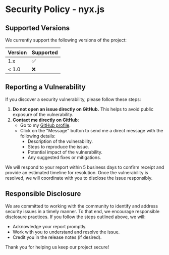 # Security Policy - nyx.js

## Supported Versions

We currently support the following versions of the project:

| Version | Supported          |
|---------|--------------------|
| 1.x     | :white_check_mark: |
| < 1.0   | :x:                |

## Reporting a Vulnerability

If you discover a security vulnerability, please follow these steps:

1. **Do not open an issue directly on GitHub.** This helps to avoid public exposure of the vulnerability.
2. **Contact me directly on GitHub**:
    - Go to my [GitHub profile](https://github.com/AtsuLeVrai).
    - Click on the "Message" button to send me a direct message with the following details:
        - Description of the vulnerability.
        - Steps to reproduce the issue.
        - Potential impact of the vulnerability.
        - Any suggested fixes or mitigations.

We will respond to your report within 5 business days to confirm receipt and provide an estimated timeline for
resolution. Once the vulnerability is resolved, we will coordinate with you to disclose the issue responsibly.

## Responsible Disclosure

We are committed to working with the community to identify and address security issues in a timely manner. To that end,
we encourage responsible disclosure practices. If you follow the steps outlined above, we will:

- Acknowledge your report promptly.
- Work with you to understand and resolve the issue.
- Credit you in the release notes (if desired).

Thank you for helping us keep our project secure!
